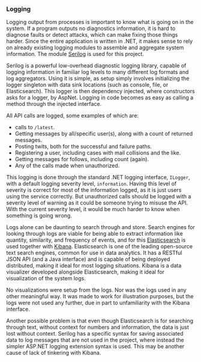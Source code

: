 ### Logging

Logging output from processes is important to know what is going on in the system.
If a program outputs no diagnostics information, it is hard to diagnose faults or detect attacks, which can make fixing those things harder.
Since the entire application is written in .NET, it makes sense to rely on already existing logging modules to assemble and aggregate system information.
The module [Serilog](https://github.com/serilog/serilog) is used for this project.

Serilog is a powerful low-overhead diagnostic logging library, capable of logging information in familiar log levels to many different log formats and log aggregators.
Using it is simple, as setup simply involves initializing the logger singleton with data sink locations (such as console, file, or Elasticsearch). This logger is then dependency injected, where constructors asks for a logger, by AspNet.
Logging in code becomes as easy as calling a method through the injected interface.

All API calls are logged, some examples of which are:

- calls to `/latest`.
- Getting messages by all/specific user(s), along with a count of returned messages.
- Posting twits, both for the successful and failure paths.
- Registering a user, including cases with mail collisions and the like.
- Getting messages for follows, including count (again).
- Any of the calls made when unauthorized.

This logging is done through the standard .NET logging interface, `ILogger`, with a default logging severity level, `information`.
Having this level of severity is correct for most of the information logged, as it is just users using the service correctly. But unauthorized calls should be logged with a severity level of warning as it could be someone trying to misuse the API. With the current severity level, it would be much harder to know when something is going wrong.

Logs alone can be daunting to search through and store.
Search engines for looking through logs are viable for being able to extract information like quantity, similarity, and frequency of events, and for this [Elasticsearch](https://aws.amazon.com/elasticsearch-service/the-elk-stack/what-is-elasticsearch/) is used together with [Kibana](https://www.elastic.co/kibana).
Elasticsearch is one of the leading open-source text search engines, common for use in data analytics.
It has a RESTful JSON API (and a Java interface) and is capable of being deployed distributed, making it ideal for most logging situations.
Kibana is a data visualizer developed alongside Elasticsearch, making it ideal for visualization of the system logs.

No visualizations were setup from the logs. Nor was the logs used in any other meaningful way.
It was made to work for illustration purposes, but the logs were not used any further, due in part to unfamiliarity with the Kibana interface.

Another possible problem is that even though Elasticsearch is for searching through text, without context for numbers and information, the data is just lost without context.
Serilog has a specific syntax for saving associated data to log messages that are not used in the project, where instead the simpler ASP.NET logging extension syntax is used.
This may be another cause of lack of tinkering with Kibana.

